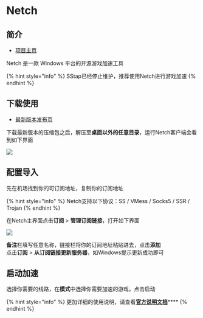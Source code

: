 # Netch

## 简介

* [项目主页](https://github.com/NetchX/Netch)

Netch 是一款 Windows 平台的开源游戏加速工具

{% hint style="info" %}
SStap已经停止维护，推荐使用Netch进行游戏加速
{% endhint %}

## 下载使用

* [最新版本发布页](https://github.com/NetchX/Netch/releases)

下载最新版本的压缩包之后，解压至**桌面以外的任意目录**，运行Netch客户端会看到如下界面

![](https://cdn.jsdelivr.net/gh/EYW-015/Oculus-guide-China/netch/netch1.png)

## 配置导入

先在机场找到你的可订阅地址，复制你的订阅地址

{% hint style="info" %}
Netch支持以下协议：SS / VMess / Socks5 / SSR / Trojan
{% endhint %}

在Netch主界面点击**订阅** &gt; **管理订阅链接**，打开如下界面

![](https://cdn.jsdelivr.net/gh/EYW-015/Oculus-guide-China/netch/netch2.png)

**备注**栏填写任意名称，链接栏将你的订阅地址粘贴进去，点击**添加**  
点击**订阅** &gt; **从订阅链接更新服务器**，如Windows提示更新成功即可

## 启动加速

选择你需要的线路，在**模式**中选择你需要加速的游戏，点击启动

{% hint style="info" %}
更加详细的使用说明，请查看[**官方说明文档**](https://github.com/NetchX/Netch/blob/master/docs/Quickstart.zh-CN.md)\*\*\*\*
{% endhint %}

